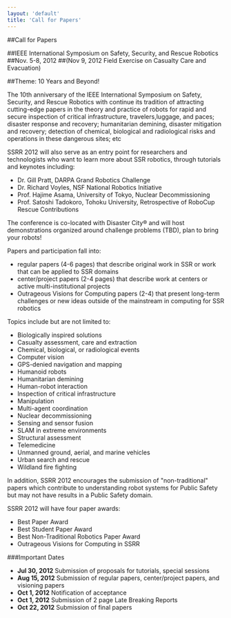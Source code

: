 ```yaml
---
layout: 'default'
title: 'Call for Papers'
---
```


##Call for Papers

##IEEE International Symposium on Safety, Security, and Rescue Robotics
##Nov. 5-8, 2012
##(Nov 9, 2012 Field Exercise on Casualty Care and Evacuation)

##Theme: 10 Years and Beyond!

The 10th anniversary of the IEEE International Symposium on Safety, Security, and Rescue Robotics with continue its tradition of attracting cutting-edge papers in the theory and practice of robots for rapid and secure inspection of critical infrastructure, travelers,luggage, and paces; disaster response and recovery; humanitarian demining, disaster mitigation and recovery; detection of chemical, biological and radiological risks and operations in these dangerous sites; etc

SSRR 2012 will also serve as an entry point for researchers and technologists who want to learn more about SSR robotics, through tutorials and keynotes including:

 * Dr. Gill Pratt, DARPA Grand Robotics Challenge
 * Dr. Richard Voyles, NSF National Robotics Initiative
 * Prof. Hajime Asama, University of Tokyo, Nuclear Decommissioning
 * Prof. Satoshi Tadokoro, Tohoku University, Retrospective of RoboCup
   Rescue Contributions

The conference is co-located with Disaster City® and will host demonstrations organized around challenge problems (TBD), plan to bring your robots!

Papers and participation fall into: 

 * regular papers (4-6 pages) that describe original work in SSR or work that can be applied to SSR domains
 * center/project papers (2-4 pages) that describe work at centers or active multi-institutional projects 
 * Outrageous Visions for Computing papers (2-4) that present long-term challenges or new ideas outside of the mainstream in computing for SSR
robotics

Topics include but are not limited to:

 * Biologically inspired solutions
 * Casualty assessment, care and extraction
 * Chemical, biological, or radiological events
 * Computer vision
 * GPS-denied navigation and mapping
 * Humanoid robots
 * Humanitarian demining
 * Human-robot interaction
 * Inspection of critical infrastructure
 * Manipulation
 * Multi-agent coordination
 * Nuclear decommissioning
 * Sensing and sensor fusion
 * SLAM in extreme environments
 * Structural assessment
 * Telemedicine
 * Unmanned ground, aerial, and marine vehicles
 * Urban search and rescue 
 * Wildland fire fighting

In addition, SSRR 2012 encourages the submission of "non-traditional" papers which contribute to understanding robot systems for Public Safety but may not have results in a Public Safety domain. 

SSRR 2012 will have four paper awards:
 * Best Paper Award
 * Best Student Paper Award
 * Best Non-Traditional Robotics Paper Award
 * Outrageous Visions for Computing in SSRR

###Important Dates

 * **Jul 30, 2012** Submission of proposals for tutorials, special sessions
 * **Aug 15, 2012** Submission of regular papers, center/project papers, and visioning papers
 * **Oct 1, 2012** Notification of acceptance
 * **Oct 1, 2012** Submission of 2 page Late Breaking Reports
 * **Oct 22, 2012** Submission of final papers
